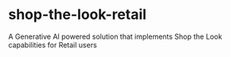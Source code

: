 # shop-the-look-retail
A Generative AI powered solution that implements Shop the Look capabilities for Retail users
